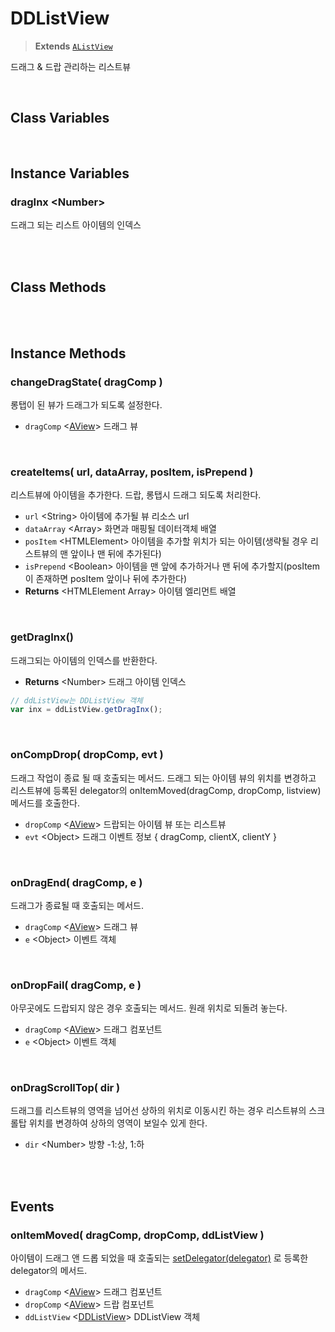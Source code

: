 # DDListView
> **Extends** [`AListView`](./../afc/AListView.md)

드래그 & 드랍 관리하는 리스트뷰

<br/>

## Class Variables

<br/>

## Instance Variables

### dragInx \<Number>

드래그 되는 리스트 아이템의 인덱스

<br/>
<br/>

## Class Methods

<br/>
<br/>

## Instance Methods

### changeDragState( dragComp )

롱탭이 된 뷰가 드래그가 되도록 설정한다.

* `dragComp` \<[AView](./../afc/AView.md)> 드래그 뷰

<br/>

### createItems( url, dataArray, posItem, isPrepend )

리스트뷰에 아이템을 추가한다. 드랍, 롱탭시 드래그 되도록 처리한다.

* `url` \<String> 아이템에 추가될 뷰 리소스 url
* `dataArray` \<Array> 화면과 매핑될 데이터객체 배열
* `posItem` \<HTMLElement> 아이템을 추가할 위치가 되는 아이템(생략될 경우 리스트뷰의 맨 앞이나 맨 뒤에 추가된다)
* `isPrepend` \<Boolean> 아이템을 맨 앞에 추가하거나 맨 뒤에 추가할지(posItem이 존재하면 posItem 앞이나 뒤에 추가한다)
* **Returns** \<HTMLElement Array> 아이템 엘리먼트 배열

<br/>

### getDragInx()

드래그되는 아이템의 인덱스를 반환한다.

* **Returns** \<Number> 드래그 아이템 인덱스

```js
// ddListView는 DDListView 객체
var inx = ddListView.getDragInx();
```

<br/>

### onCompDrop( dropComp, evt )

드래그 작업이 종료 될 때 호출되는 메서드. 드래그 되는 아이템 뷰의 위치를 변경하고 리스트뷰에 등록된 delegator의 onItemMoved(dragComp, dropComp, listview) 메서드를 호출한다.

* `dropComp` \<[AView](./../afc/AView.md)> 드랍되는 아이템 뷰 또는 리스트뷰
* `evt` \<Object> 드래그 이벤트 정보 { dragComp, clientX, clientY }

<br/>

### onDragEnd( dragComp, e )

드래그가 종료될 때 호출되는 메서드.

* `dragComp` \<[AView](./../afc/AView.md)> 드래그 뷰
* `e` \<Object> 이벤트 객체

<br/>

<!-- 
### enableGlobalDrag()





```js

```

<br/>
-->

### onDropFail( dragComp, e )

아무곳에도 드랍되지 않은 경우 호출되는 메서드. 원래 위치로 되돌려 놓는다.

* `dragComp` \<[AView](./../afc/AView.md)> 드래그 컴포넌트
* `e` \<Object> 이벤트 객체

<br/>

### onDragScrollTop( dir )

드래그를 리스트뷰의 영역을 넘어선 상하의 위치로 이동시킨 하는 경우 리스트뷰의 스크롤탑 위치를 변경하여 상하의 영역이 보일수 있게 한다.

* `dir` \<Number> 방향 -1:상, 1:하

<br/>
<br/>

## Events

### onItemMoved( dragComp, dropComp, ddListView )

아이템이 드래그 앤 드롭 되었을 때 호출되는 [setDelegator(delegator)](./../afc/AListView.md#setdelegator-delegator-) 로 등록한 delegator의 메서드.

* `dragComp` \<[AView](./../afc/AView.md)> 드래그 컴포넌트
* `dropComp` \<[AView](./../afc/AView.md)> 드랍 컴포넌트
* `ddListView` \<[DDListView](./DDListView.md)> DDListView 객체

<br/>

